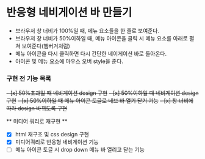 # 반응형 네비게이션 바 만들기

- 브라우저 창 너비가 100%일 때, 메뉴 요소들을 한 줄로 보여준다.
- 브라우저 창 너비가 50%이하일 때, 메뉴 아이콘을 클릭 시 메뉴 요소를 아래로 펼쳐 보여준다(햄버거처럼)
- 메뉴 아이콘을 다시 클릭하면 다시 간단한 네이게이션 바로 돌아온다.
- 아이콘 및 메뉴 요소에 마우스 오버 style을 준다.

### 구현 전 기능 목록

~~- [x] 50%초과일 때 네비게이션 design 구현~~
~~- [x] 50%이하일 때 네비게이션 design 구현~~
~~- [x] 50%이하일 때 메뉴 아이콘 토글로 네브 바 열기 닫기 기능~~
~~- [x] 창 너비에 따라 design 바뀌도록 구현~~

** 미디어 쿼리로 재구현 **

- [x] html 재구조 및 css design 구현
- [x] 미디어쿼리로 반응형 네비게이션 기능
- [ ] 메뉴 아이콘 토글 시 drop down 메뉴 바 열리고 닫는 기능
